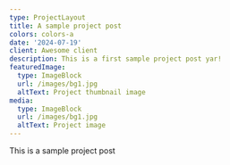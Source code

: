 ```yaml
---
type: ProjectLayout
title: A sample project post
colors: colors-a
date: '2024-07-19'
client: Awesome client
description: This is a first sample project post yar!
featuredImage:
  type: ImageBlock
  url: /images/bg1.jpg
  altText: Project thumbnail image
media:
  type: ImageBlock
  url: /images/bg1.jpg
  altText: Project image
---
```

This is a sample project post
